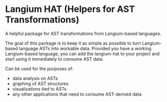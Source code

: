 # Langium HAT (Helpers for AST Transformations)

A helpful package for AST transformations from Langium-based languages.

The goal of this package is to keep it as simple as possible to turn Langium-based language ASTs into workable data.
Provided you have a working Langium-based language, you can add the langium-hat to your project and start using it immediately to consume AST data.

Can be used for the purposes of:
- data analysis on ASTs
- graphing of AST structures
- visualizations tied to ASTs
- any other applications that need to consume AST-derived data